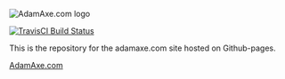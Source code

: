 ![AdamAxe.com logo](http://adamaxe.com/assets/logo-adamaxe-med.png)

[![TravisCI Build Status](https://travis-ci.org/adamaxe/adamaxe.github.io.svg?branch=master)](https://travis-ci.org/adamaxe/adamaxe.github.io)

This is the repository for the adamaxe.com site hosted on Github-pages.

[AdamAxe.com](http://adamaxe.github.io)
